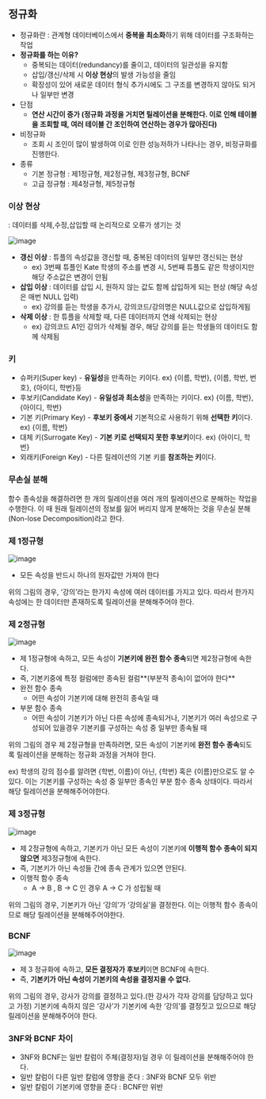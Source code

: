 ## 정규화

- 정규화란 : 관계형 데이터베이스에서 **중복을 최소화**하기 위해 데이터를 구조화하는 작업
- **정규화를 하는 이유?**
    - 중복되는 데이터(redundancy)를 줄이고, 데이터의 일관성을 유지함
    - 삽입/갱신/삭제 시 **이상 현상**의 발생 가능성을 줄임
    - 확장성이 있어 새로운 데이터 형식 추가시에도 그 구조를 변경하지 않아도 되거나 일부만 변경
- 단점
    - **연산 시간이 증가 (정규화 과정을 거치면 릴레이션을 분해한다. 이로 인해 테이블을 조회할 때, 여러 테이블 간 조인하여 연산하는 경우가 많아진다)**
- 비정규화
    - 조회 시 조인이 많이 발생하여 이로 인한 성능저하가 나타나는 경우, 비정규화를 진행한다.
- 종류
    - 기본 정규형 : 제1정규형, 제2정규형, 제3정규형, BCNF
    - 고급 정규형 : 제4정규형, 제5정규형

### 이상 현상

: 데이터를 삭제,수정,삽입할 때 논리적으로 오류가 생기는 것

![image](https://user-images.githubusercontent.com/77563814/169877443-35470094-f96f-4164-b1fe-eee293f99516.png)
- **갱신 이상** : 튜플의 속성값을 갱신할 때, 중복된 데이터의 일부만 갱신되는 현상
    - ex) 3번째 튜플인 Kate 학생의 주소를 변경 시, 5번째 튜플도 같은 학생이지만 해당 주소값은 변경이 안됨
- **삽입 이상** : 데이터를 삽입 시, 원하지 않는 값도 함께 삽입하게 되는 현상 (해당 속성은 매번 NULL 입력)
    - ex) 강의를 듣는 학생을 추가시, 강의코드/강의명은 NULL값으로 삽입하게됨
- **삭제 이상** : 한 튜플을 삭제할 때, 다른 데이터까지 연쇄 삭제되는 현상
    - ex) 강의코드 A1인 강의가 삭제될 경우, 해당 강의를 듣는 학생들의 데이터도 함께 삭제됨

### 키

- 슈퍼키(Super key) - **유일성**을 만족하는 키이다. ex) {이름, 학번}, {이름, 학번, 번호}, {아이디, 학번}등
- 후보키(Candidate Key) - **유일성과 최소성**을 만족하는 키이다. ex) {이름, 학번}, {아이디, 학번}
- 기본 키(Primary Key) - **후보키 중에서** 기본적으로 사용하기 위해 **선택한 키**이다. ex) {이름, 학번}
- 대체 키(Surrogate Key) - **기본 키로 선택되지 못한 후보키**이다. ex) {아이디, 학번}
- 외래키(Foreign Key) - 다른 릴레이션의 기본 키를 **참조하는 키**이다.

### 무손실 분해

함수 종속성을 해결하려면 한 개의 릴레이션을 여러 개의 릴레이션으로 분해하는 작업을 수행한다. 이 때 원래 릴레이션의 정보를 잃어 버리지 않게 분해하는 것을 무손실 분해(Non-lose Decomposition)라고 한다.

### 제 1정규형


![image](https://user-images.githubusercontent.com/77563814/169877544-83a6a47c-25bc-4b06-855d-eb734867d169.png)

- 모든 속성을 반드시 하나의 원자값만 가져야 한다

위의 그림의 경우, ‘강의’라는 한가지 속성에 여러 데이터를 가지고 있다. 따라서 한가지 속성에는 한 데이터만 존재하도록 릴레이션을 분해해주어야 한다.

### 제 2정규형

![image](https://user-images.githubusercontent.com/77563814/169877573-764850fa-0e14-4ee9-b1d3-098f901ea5a2.png)


- 제 1정규형에 속하고, 모든 속성이 **기본키에 완전 함수 종속**되면 제2정규형에 속한다.
- 즉, 기본키중에 특정 컬럼에만 종속된 컬럼**(부분적 종속)이 없어야 한다**
- 완전 함수 종속
    - 어떤 속성이 기본키에 대해 완전히 종속일 때
- 부분 함수 종속
    - 어떤 속성이 기본키가 아닌 다른 속성에 종속되거나, 기본키가 여러 속성으로 구성되어 있을경우 기본키를 구성하는 속성 중 일부만 종속될 때

위의 그림의 경우 제 2정규형을 만족하려면, 모든 속성이 기본키에 **완전 함수 종속**되도록 릴레이션을 분해하는 정규화 과정을 거쳐야 한다.

ex) 학생의 강의 점수를 알려면 {학번, 이름}이 아닌, {학번} 혹은 {이름}만으로도 알 수 있다. 이는 기본키를 구성하는 속성 중 일부만 종속인 부분 함수 종속 상태이다. 따라서 해당 릴레이션을 분해해주어야한다.

### 제 3정규형

![image](https://user-images.githubusercontent.com/77563814/169877634-45a780ae-cd40-4b64-9e80-3bb42c892c41.png)


- 제 2정규형에 속하고, 기본키가 아닌 모든 속성이 기본키에 **이행적 함수 종속이 되지 않으면** 제3정규형에 속한다.
- 즉, 기본키가 아닌 속성들 간에 종속 관계가 있으면 안된다.
- 이행적 함수 종속
    - A → B , B → C 인 경우 A → C 가 성립될 때

위의 그림의 경우, 기본키가 아닌 ‘강의’가 ‘강의실’을 결정한다. 이는 이행적 함수 종속이므로 해당 릴레이션을 분해해주어야한다.

### BCNF

![image](https://user-images.githubusercontent.com/77563814/169877675-ba39c2df-8d4e-422e-af41-df6385e9b07f.png)

- 제 3 정규화에 속하고, **모든 결정자가 후보키**이면 BCNF에 속한다.
- 즉, ****기본키가 아닌 속성이 기본키의 속성을 결정지을 수 없다.****

위의 그림의 경우, 강사가 강의를 결정하고 있다.(한 강사가 각자 강의를 담당하고 있다고 가정) 기본키에 속하지 않은 ‘강사’가 기본키에 속한 ‘강의’를 결정짓고 있으므로 해당 릴레이션을 분해해주어야 한다.

### 3NF와 BCNF 차이
- 3NF와 BCNF는 일반 칼럼이 주체(결정자)일 경우 이 릴레이션을 분해해주어야 한다.
- 일반 칼럼이 다른 일반 칼럼에 영향을 준다 : 3NF와 BCNF 모두 위반
- 일반 칼럼이 기본키에 영향을 준다 : BCNF만 위반
